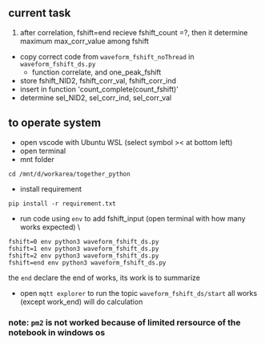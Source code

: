 ## current task
1. after correlation, fshift=end recieve fshift_count =?, then it determine maximum max_corr_value among fshift
- copy correct code from `waveform_fshift_noThread` in `waveform_fshift_ds.py`
    - function correlate, and one_peak_fshift
- store fshift_NID2, fshift_corr_val, fshift_corr_ind
- insert in function 'count_complete(count_fshift)'
- determine sel_NID2, sel_corr_ind, sel_corr_val


## to operate system
- open vscode with Ubuntu WSL (select symbol >< at bottom left)
- open terminal
- mnt folder
```
cd /mnt/d/workarea/together_python                                                                                                                                                                            
```
- install requirement
```
pip install -r requirement.txt
```

- run code using `env` to add fshift_input
(open terminal with how many works expected) \
```
fshift=0 env python3 waveform_fshift_ds.py 
fshift=1 env python3 waveform_fshift_ds.py 
fshift=2 env python3 waveform_fshift_ds.py 
fshift=end env python3 waveform_fshift_ds.py 
```
the `end` declare the end of works, its work is to summarize 

- open `mqtt explorer` to run the topic `waveform_fshift_ds/start`
all works (except work_end) will do calculation

### note: `pm2` is not worked because of limited rersource of the notebook in windows os